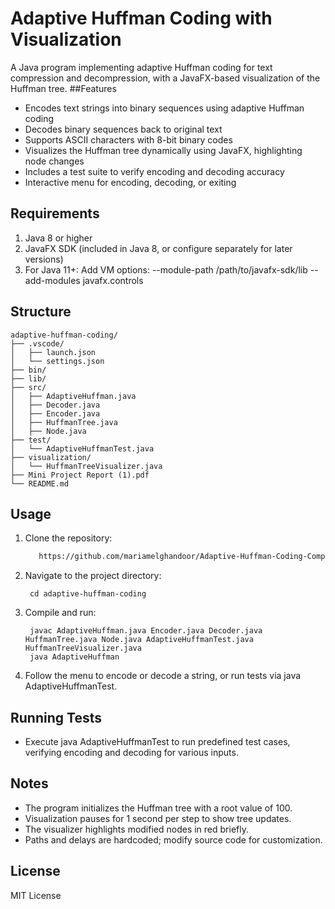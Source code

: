 # Adaptive Huffman Coding with Visualization
A Java program implementing adaptive Huffman coding for text compression and decompression, with a JavaFX-based visualization of the Huffman tree.
##Features

- Encodes text strings into binary sequences using adaptive Huffman coding
- Decodes binary sequences back to original text
- Supports ASCII characters with 8-bit binary codes
- Visualizes the Huffman tree dynamically using JavaFX, highlighting node changes
- Includes a test suite to verify encoding and decoding accuracy
- Interactive menu for encoding, decoding, or exiting

## Requirements

1. Java 8 or higher
2. JavaFX SDK (included in Java 8, or configure separately for later versions)
3. For Java 11+: Add VM options: --module-path /path/to/javafx-sdk/lib --add-modules javafx.controls

## Structure
```
adaptive-huffman-coding/
├── .vscode/
│   ├── launch.json
│   └── settings.json
├── bin/
├── lib/
├── src/
│   ├── AdaptiveHuffman.java
│   ├── Decoder.java
│   ├── Encoder.java
│   ├── HuffmanTree.java
│   ├── Node.java
├── test/
│   └── AdaptiveHuffmanTest.java
├── visualization/
│   └── HuffmanTreeVisualizer.java
├── Mini Project Report (1).pdf
└── README.md

```

## Usage

1. Clone the repository:
   ```bash
      https://github.com/mariamelghandoor/Adaptive-Huffman-Coding-Compressor-with-Visualization.git
   ```

2. Navigate to the project directory:
   ```
    cd adaptive-huffman-coding
   ```

4. Compile and run:
   ```
    javac AdaptiveHuffman.java Encoder.java Decoder.java HuffmanTree.java Node.java AdaptiveHuffmanTest.java HuffmanTreeVisualizer.java
    java AdaptiveHuffman
   ```

5. Follow the menu to encode or decode a string, or run tests via java AdaptiveHuffmanTest.


## Running Tests

- Execute java AdaptiveHuffmanTest to run predefined test cases, verifying encoding and decoding for various inputs.

## Notes

- The program initializes the Huffman tree with a root value of 100.
- Visualization pauses for 1 second per step to show tree updates.
- The visualizer highlights modified nodes in red briefly.
- Paths and delays are hardcoded; modify source code for customization.

## License
MIT License

